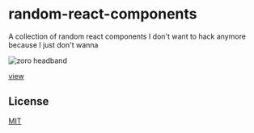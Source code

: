 # random-react-components

A collection of random react components I don't want to hack anymore because I just don't wanna

![zoro headband](https://media.giphy.com/media/v1.Y2lkPTc5MGI3NjExNnN0anJ4d256cm56dm9ybWxpaDJ1aXkxMm9xejJ4d2x2cnlldnB3dSZlcD12MV9pbnRlcm5hbF9naWZfYnlfaWQmY3Q9Zw/sm5pHxN7S573i/giphy.gif)

[view](https://random-react-components.vercel.app)

## License

[MIT](https://choosealicense.com/licenses/mit/)